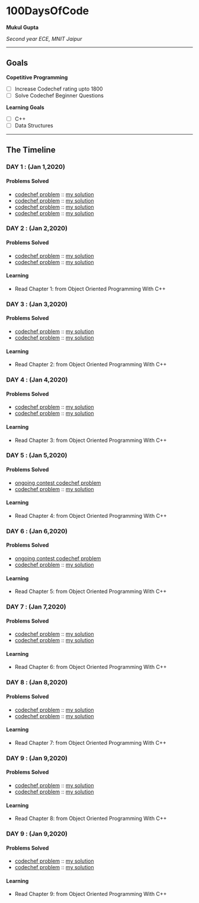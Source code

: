 # 100DaysOfCode

**Mukul Gupta**

*Second year ECE, MNIT Jaipur*

---

## Goals

**Copetitive Programming**
- [ ] Increase Codechef rating upto 1800
- [ ] Solve Codechef Beginner Questions

**Learning Goals**
- [ ] C++
- [ ] Data Structures

---

## The Timeline

### DAY 1 : (Jan 1,2020)

#### Problems Solved
- [codechef problem](https://www.codechef.com/problems/GDOG)
:: [my solution](https://www.codechef.com/viewsolution/28596215)
- [codechef problem](https://www.codechef.com/problems/FLOW014)
:: [my solution](https://www.codechef.com/viewsolution/28596866)
- [codechef problem](https://www.codechef.com/problems/DECINC)
:: [my solution](https://www.codechef.com/viewsolution/28596891)
- [codechef problem](https://www.codechef.com/problems/FLOW011)
:: [my solution](https://www.codechef.com/viewsolution/28596956)

### DAY 2 : (Jan 2,2020)

#### Problems Solved
- [codechef problem](https://www.codechef.com/problems/CANDY123)
:: [my solution](https://www.codechef.com/viewsolution/28606549)
- [codechef problem](https://www.codechef.com/problems/TWONMS)
:: [my solution](https://www.codechef.com/viewsolution/28606560)

#### Learning
- Read Chapter 1: from Object Oriented Programming With C++

### DAY 3 : (Jan 3,2020)

#### Problems Solved
- [codechef problem](https://www.codechef.com/problems/HOWMANY)
:: [my solution](https://www.codechef.com/viewsolution/28626347)
- [codechef problem](https://www.codechef.com/problems/TWOVSTEN)
:: [my solution](https://www.codechef.com/viewsolution/28626434)

#### Learning
- Read Chapter 2: from Object Oriented Programming With C++

### DAY 4 : (Jan 4,2020)

#### Problems Solved
- [codechef problem](https://www.codechef.com/problems/LONGSEQ)
:: [my solution](https://www.codechef.com/viewsolution/28677107)
- [codechef problem](https://www.codechef.com/problems/PPSUM)
:: [my solution](https://www.codechef.com/viewsolution/28677314)

#### Learning
- Read Chapter 3: from Object Oriented Programming With C++

### DAY 5 : (Jan 5,2020)

#### Problems Solved
- [ongoing contest codechef problem](https://www.codechef.com/JAN20B/problems/BRKBKS)
- [codechef problem](https://www.codechef.com/problems/SMPAIR)
:: [my solution](https://www.codechef.com/viewsolution/28718149)

#### Learning
- Read Chapter 4: from Object Oriented Programming With C++

### DAY 6 : (Jan 6,2020)

#### Problems Solved

- [ongoing contest codechef problem ](https://www.codechef.com/JAN20B/problems/DYNAMO)
- [codechef problem](https://www.codechef.com/problems/FLOW010)
:: [my solution](https://www.codechef.com/viewsolution/28744174)

#### Learning
- Read Chapter 5: from Object Oriented Programming With C++

### DAY 7 : (Jan 7,2020)

#### Problems Solved
- [codechef problem](https://www.codechef.com/problems/PALL01)
:: [my solution](https://www.codechef.com/viewsolution/28814019)
- [codechef problem](https://www.codechef.com/problems/AMR15A)
:: [my solution](https://www.codechef.com/viewsolution/28814183)

#### Learning
- Read Chapter 6: from Object Oriented Programming With C++

### DAY 8 : (Jan 8,2020)

#### Problems Solved
- [codechef problem](https://www.codechef.com/problems/PRB01)
:: [my solution](https://www.codechef.com/viewsolution/28814064)
- [codechef problem](https://www.codechef.com/problems/PRGIFT)
:: [my solution](https://www.codechef.com/viewsolution/28887564)

#### Learning
- Read Chapter 7: from Object Oriented Programming With C++

### DAY 9 : (Jan 9,2020)

#### Problems Solved
- [codechef problem](https://www.codechef.com/problems/PLMU)
:: [my solution](https://www.codechef.com/viewsolution/28914152)
- [codechef problem](https://www.codechef.com/problems/MISSP)
:: [my solution](https://www.codechef.com/viewsolution/28914205)

#### Learning
- Read Chapter 8: from Object Oriented Programming With C++

### DAY 9 : (Jan 9,2020)

#### Problems Solved
- [codechef problem](https://www.codechef.com/problems/LAPIN)
:: [my solution](https://www.codechef.com/viewsolution/28946810)
- [codechef problem](https://www.codechef.com/problems/COMM3)
:: [my solution](https://www.codechef.com/viewsolution/28947993)
#### Learning
- Read Chapter 9: from Object Oriented Programming With C++
